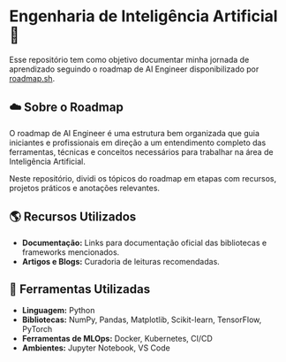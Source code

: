 # Engenharia de Inteligência Artificial 🤖

Esse repositório tem como objetivo documentar minha jornada de aprendizado seguindo o roadmap de AI Engineer disponibilizado por [roadmap.sh](https://roadmap.sh/ai-engineer).

## ☁️ Sobre o Roadmap

O roadmap de AI Engineer é uma estrutura bem organizada que guia iniciantes e profissionais em direção a um entendimento completo das ferramentas, técnicas e conceitos necessários para trabalhar na área de Inteligência Artificial.

Neste repositório, dividi os tópicos do roadmap em etapas com recursos, projetos práticos e anotações relevantes.

## 🌎 Recursos Utilizados

- **Documentação:** Links para documentação oficial das bibliotecas e frameworks mencionados.
- **Artigos e Blogs:** Curadoria de leituras recomendadas.

## 🔧 Ferramentas Utilizadas

- **Linguagem:** Python  
- **Bibliotecas:** NumPy, Pandas, Matplotlib, Scikit-learn, TensorFlow, PyTorch  
- **Ferramentas de MLOps:** Docker, Kubernetes, CI/CD  
- **Ambientes:** Jupyter Notebook, VS Code  

